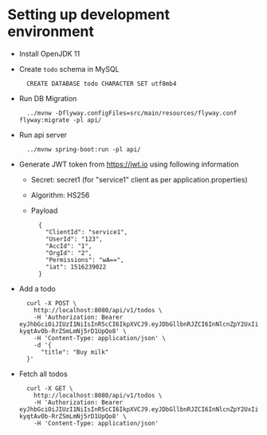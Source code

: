 
Setting up development environment
==================================
* Install OpenJDK 11
* Create `todo` schema in MySQL

        CREATE DATABASE todo CHARACTER SET utf8mb4
    
* Run DB Migration

        ../mvnw -Dflyway.configFiles=src/main/resources/flyway.conf flyway:migrate -pl api/
        
* Run api server

        ../mvnw spring-boot:run -pl api/
        
* Generate JWT token from https://jwt.io using following information
    * Secret: secret1 (for "service1" client as per application.properties)
    * Algorithm: HS256
    * Payload

            {
              "ClientId": "service1",
              "UserId": "123",
              "AccId": "1",
              "OrgId": "2",
              "Permissions": "wA==",
              "iat": 1516239022
            }

* Add a todo

        curl -X POST \
          http://localhost:8080/api/v1/todos \
          -H 'Authorization: Bearer eyJhbGciOiJIUzI1NiIsInR5cCI6IkpXVCJ9.eyJDbGllbnRJZCI6InNlcnZpY2UxIiwiVXNlcklkIjoiMTIzIiwiQWNjSWQiOiIxIiwiT3JnSWQiOiIyIiwiUGVybWlzc2lvbnMiOiJ3QT09IiwiaWF0IjoxNTE2MjM5MDIyfQ.YraulEuGAtt86CT-kyqtAvOb-RrZSmLmNj5rD1UpQo8' \
          -H 'Content-Type: application/json' \
          -d '{
        	"title": "Buy milk"
        }'

* Fetch all todos

        curl -X GET \
          http://localhost:8080/api/v1/todos \
          -H 'Authorization: Bearer eyJhbGciOiJIUzI1NiIsInR5cCI6IkpXVCJ9.eyJDbGllbnRJZCI6InNlcnZpY2UxIiwiVXNlcklkIjoiMTIzIiwiQWNjSWQiOiIxIiwiT3JnSWQiOiIyIiwiUGVybWlzc2lvbnMiOiJ3QT09IiwiaWF0IjoxNTE2MjM5MDIyfQ.YraulEuGAtt86CT-kyqtAvOb-RrZSmLmNj5rD1UpQo8' \
          -H 'Content-Type: application/json'
